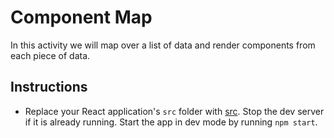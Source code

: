 # Component Map

In this activity we will map over a list of data and render components from each piece of data.

## Instructions

* Replace your React application's `src` folder with [src](Unsolved/src). Stop the dev server if it is already running. Start the app in dev mode by running `npm start`.

